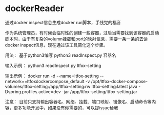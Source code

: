 # dockerReader
通过docker inspect信息生成docker run脚本，手残党的福音

作为系统管理员，有时候会临时性的创建一些容器，过后当需要找到该容器的启动脚本时，由于有复杂的volumn挂载和port的映射信息，需要一条一条的去读docker inspect信息，现在通过该工具简化这个步骤。

用法：
基于python3编写
python3 readInspect.py 容器名

输入示例：
python3 readInspect.py ltfox-setting

输出示例：
docker run -d --name=ltfox-setting --network==ltfoxdockercompose_default  -v /opt/ltfox-docker-compose-volumes/ltfox-setting:/app/ltfox-setting:rw ltfox-setting:latest  java -Dspring.profiles.active=dev -jar /app/ltfox-setting/ltfox-setting.jar

注意：
目前只支持输出容器名、网络、挂载、端口映射、镜像名、启动命令等内容，更多功能开发中，如果没有你需要的，可以提issue给我
